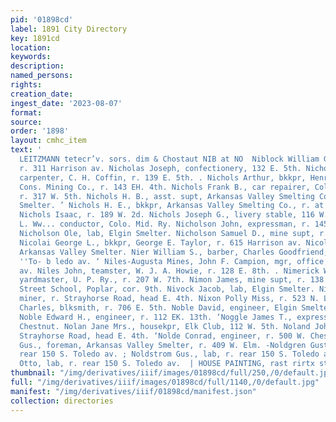 ```yaml
---
pid: '01898cd'
label: 1891 City Directory
key: 1891cd
location: 
keywords: 
description: 
named_persons: 
rights: 
creation_date: 
ingest_date: '2023-08-07'
format: 
source: 
order: '1898'
layout: cmhc_item
text: '                                                                          CHARLES
  LEITZMANN tetecr’v. sors. dim & Chostaut NIB at NO  Niblock William G., com’] trav,
  r. 311 Harrison av. Nicholas Joseph, confectionery, 132 E. 5th. Nichols Allen S.,
  carpenter, C. H. Coffin, r. 139 E. 5th. . Nichols Arthur, bkkpr, Henriett and Maid
  Cons. Mining Co., r. 143 EH. 4th. Nichols Frank B., car repairer, Colo. Mid. Ry.,
  r. 317 W. 5th. Nichols H. B., asst. supt, Arkansas Valley Smelting Co., r. at "
  Smelter. ’ Nichols H. E., bkkpr, Arkansas Valley Smelting Co., r. at Smelter. .
  Nichols Isaac, r. 189 W. 2d. Nichols Joseph G., livery stable, 116 W. 3d. Nichols
  L. Ww... conductor, Colo. Mid. Ry. Nicholson John, expressman, r. 145 W. Chestnut.
  Nicholson Ole, lab, Elgin Smelter. Nicholson Samuel D., mine supt, r. 302 H. 7th.
  Nicolai George L., bkkpr, George E. Taylor, r. 615 Harrison av. Nicoli A., wks.
  Arkansas Valley Smelter. Nier William S., barber, Charles Goodfriend, r. 111 N.
  ''To- b ledo av. ‘ Niles-Augusta Mines, John F. Campion, mgr, office, 401 Har- rison
  av. Niles John, teamster, W. J. A. Howie, r. 128 E. 8th. . Nimerick William G.,
  yardmaster, U. P. Ry., r. 207 W. 7th. Nimon James, mine supt, r. 138 E. 10th. Ninth
  Street School, Poplar, cor. 9th. Nivock Jacob, lab, Elgin Smelter. Nixholm Peter,
  miner, r. Strayhorse Road, head E. 4th. Nixon Polly Miss, r. 523 N. Leiter av. Noble
  Charles, blksmith, r. 706 E. 5th. Noble David, engineer, Elgin Smelter, r. at works.
  Noble Edward H., engineer, r. 112 EK. 13th. ‘Noggle James T., expressman, 138 W.
  Chestnut. Nolan Jane Mrs., housekpr, Elk Club, 112 W. 5th. Noland John, miner, r.
  Strayhorse Road, head E. 4th. ‘Nolde Conrad, engineer, r. 500 W. Chestnut. .Nolde
  Gus., foreman, Arkansas Valley Smelter, r. 409 W. Elm. -Noldgren Gust., lab, r.
  rear 150 S. Toledo av. ; Noldstrom Gus., lab, r. rear 150 S. Toledo av. Noldstrom
  Otto, lab, r. rear 150 S. Toledo av.  | HOUSE PAINTING, rast rirtx st. J, J, QUINN '
thumbnail: "/img/derivatives/iiif/images/01898cd/full/250,/0/default.jpg"
full: "/img/derivatives/iiif/images/01898cd/full/1140,/0/default.jpg"
manifest: "/img/derivatives/iiif/01898cd/manifest.json"
collection: directories
---
```

